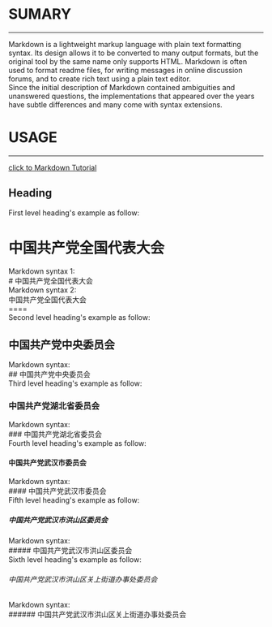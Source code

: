 # SUMARY
---
Markdown is a lightweight markup language with plain text formatting syntax. Its design allows it to be converted to many output formats, but the original tool by the same name only supports HTML. Markdown is often used to format readme files, for writing messages in online discussion forums, and to create rich text using a plain text editor.  
Since the initial description of Markdown contained ambiguities and unanswered questions, the implementations that appeared over the years have subtle differences and many come with syntax extensions.
# USAGE
---
[click to Markdown Tutorial](https://www.markdowntutorial.com/)
## Heading
First level heading's example as follow:  
# 中国共产党全国代表大会
Markdown syntax 1:  
\# 中国共产党全国代表大会  
Markdown syntax 2:  
中国共产党全国代表大会  
\====  
Second level heading's example as follow:  
## 中国共产党中央委员会
Markdown syntax:  
\## 中国共产党中央委员会  
Third level heading's example as follow: 
### 中国共产党湖北省委员会
Markdown syntax:  
\### 中国共产党湖北省委员会  
Fourth level heading's example as follow:
#### 中国共产党武汉市委员会
Markdown syntax:  
\#### 中国共产党武汉市委员会  
Fifth level heading's example as follow:
##### 中国共产党武汉市洪山区委员会
Markdown syntax:  
\##### 中国共产党武汉市洪山区委员会  
Sixth level heading's example as follow:
###### 中国共产党武汉市洪山区关上街道办事处委员会
Markdown syntax:  
\###### 中国共产党武汉市洪山区关上街道办事处委员会  
